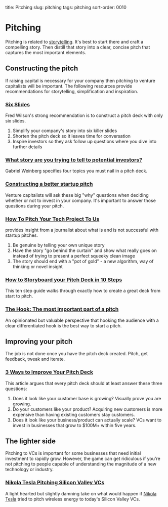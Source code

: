 title: Pitching
slug: pitching
tags: pitching
sort-order: 0010

# Pitching
Pitching is related to [storytelling](/storytelling.html). It's best to
start there and craft a compelling story. Then distill that story into a
clear, concise pitch that captures the most important elements.

## Constructing the pitch
If raising capital is necessary for your company then pitching to venture 
capitalists will be important. The following resources provide recommendations
for storytelling, simplification and inspiration.


### [Six Slides](http://avc.com/2010/06/six-slides/) 
Fred Wilson's strong recommendation is to construct a pitch deck with only 
six slides. 

  1. Simplify your company's story into six killer slides
  1. Shorten the pitch deck so it leaves time for conversation
  1. Inspire investors so they ask follow up questions where you dive into
     further details


### [What story are you trying to tell to potential investors?](http://www.gabrielweinberg.com/blog/2011/09/what-story-are-you-trying-to-tell-to-potential-investors.html)
Gabriel Weinberg specifies four topics you must nail in a pitch deck.


### [Constructing a better startup pitch](http://www.gabrielweinberg.com/blog/2013/04/when-im-thinking-about-investing.html) 
Venture capitalists will ask these big "why" questions when deciding whether 
or not to invest in your company. It's important to answer those questions 
during your pitch.


### [How To Pitch Your Tech Project To Us](http://www.fastcolabs.com/3007530/open-company/how-pitch-your-tech-project-us-and-everyone-else)
  provides insight from a journalist about what is and is not successful
  with startup pitches.

  1. Be genuine by telling your own unique story
  1. Have the story "go behind the curtain" and show what really goes on
     instead of trying to present a perfect squeeky clean image
  1. The story should end with a "pot of gold" - a new algorithm, way of 
     thinking or novel insight


### [How to Storyboard your Pitch Deck in 10 Steps](http://www.quora.com/Brendan-Baker/Posts/Startups-How-to-Storyboard-your-Pitch-Deck-in-10-Steps)
This ten step guide walks through exactly how to create a great deck
from start to pitch.


### [The Hook: The most important part of a pitch](http://www.thisisgoingtobebig.com/blog/2013/7/18/the-hook-the-most-important-part-of-a-pitch.html)
An opinionated but valuable perspective that hooking the audience with a 
clear differentiated hook is the best way to start a pitch.


## Improving your pitch
The job is not done once you have the pitch deck created. Pitch, get feedback,
tweak and iterate.

### [3 Ways to Improve Your Pitch Deck](http://nibletz.com/2013/07/16/3-ways-improve-startups-pitch-deck/)
This article argues that every pitch deck should at least answer these three
questions:

  1. Does it look like your customer base is growing? Visually prove you are
     growing.
  1. Do your customers like your product? Acquiring new customers is more
     expensive than having existing customers stay customers.
  1. Does it look like your business/product can actually scale? VCs want
     to invest in businesses that grow to $100M+ within five years.


## The lighter side
Pitching to VCs is important for some businesses that need initial 
investment to rapidly grow. However, the game can get ridiculous if you're
not pitching to people capable of understanding the magnitude of a new 
technology or industry. 

### [Nikola Tesla Pitching Silicon Valley VCs](https://www.youtube.com/watch?v=zngK13FMgXM)
A light hearted but slightly damning take on what would happen if 
[Nikola Tesla](http://en.wikipedia.org/wiki/Nikola_Tesla) tried to pitch
wireless energy to today's Silicon Valley VCs.



